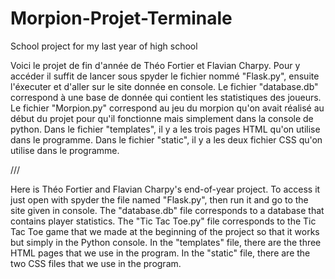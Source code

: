 # Morpion-Projet-Terminale
School project for my last year of high school 

Voici le projet de fin d'année de Théo Fortier et Flavian Charpy. 
Pour y accéder il suffit de lancer sous spyder le fichier nommé "Flask.py", ensuite l'éxecuter et d'aller sur le site donnée en console.
Le fichier "database.db" correspond à une base de donnée qui contient les statistiques des joueurs. 
Le fichier "Morpion.py" correspond au jeu du morpion qu'on avait réalisé au début du projet pour qu'il fonctionne mais simplement dans la console de python.
Dans le fichier "templates", il y a les trois pages HTML qu'on utilise dans le programme.
Dans le fichier "static", il y a les deux fichier CSS qu'on utilise dans le programme.

///

Here is Théo Fortier and Flavian Charpy's end-of-year project.
To access it just open with spyder the file named "Flask.py", then run it and go to the site given in console.
The "database.db" file corresponds to a database that contains player statistics.
The "Tic Tac Toe.py" file corresponds to the Tic Tac Toe game that we made at the beginning of the project so that it works but simply in the Python console.
In the "templates" file, there are the three HTML pages that we use in the program.
In the "static" file, there are the two CSS files that we use in the program.
